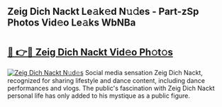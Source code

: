 ## Zeig Dich Nackt Le𝚊k𝚎d N𝚞𝚍es - Part-zSp Photos Vid𝚎o Le𝚊ks WbNBa

# <h2><a href="http://fb00dc.evod.top/?m=Zeig+Dich+Nackt">🔗 👉🔴 Zeig Dich Nackt Vid𝚎o Ph𝚘t𝚘s</a></h2>

[![Zeig Dich Nackt N𝚞d𝚎s](https://i.imgur.com/8V9OHl7.gif)](http://fb00dc.evod.top/?m=Zeig+Dich+Nackt)
Social media sensation Zeig Dich Nackt, recognized for sharing lifestyle and dance content, including dance performances and vlogs. The public's fascination with Zeig Dich Nackt personal life has only added to his mystique as a public figure. 
